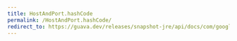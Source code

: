```yaml
---
title: HostAndPort.hashCode
permalink: /HostAndPort.hashCode/
redirect_to: https://guava.dev/releases/snapshot-jre/api/docs/com/google/common/net/HostAndPort.html#hashCode--
---
```


